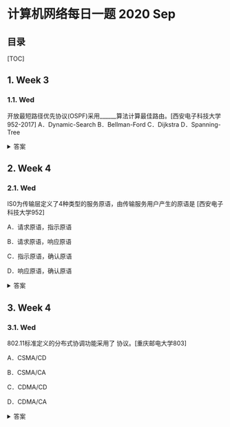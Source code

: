 计算机网络每日一题 2020 Sep
===

目录
---

[TOC]

## 1. Week 3

### 1.1. Wed

开放最短路径优先协议(OSPF)采用______算法计算最佳路由。[西安电子科技大学952-2017]
A．Dynamic-Search
B．Bellman-Ford
C．Dijkstra
D．Spanning-Tree

<details>
<summary>答案</summary>
答案：C<br>
解析：OSPF是一种基于Diikstra算法的链路状态协议，这种协议要求路由器掌握完整的网络拓扑结构，并据此计算出到达目标的最佳路由。该算法的基本思想是：互联网上的每个路由器周期性地向其他路由器广播自己与相邻路由器的连接关系，利用其他路由器的广播信息，互联网上的每个路由器都可以形成一张由点和线连接而成的抽象拓扑结构图；一旦得到了这张图，路由器就可以按照Dijkstra算法计算出以本地路由器为根的SPF树，通过这棵树路由器就可以生成自己的路由表。
</details>

## 2. Week 4

### 2.1. Wed

IS0为传输层定义了4种类型的服务原语，由传输服务用户产生的原语是       [西安电子科技大学952]

A．请求原语，指示原语

B．请求原语，响应原语

C．指示原语，确认原语

D．响应原语，确认原语

<details>
<summary>答案</summary>
答案：B<br>
解析：在OSI参考模型中，4个基本的层间服务原语是请求(Request)、指示(Indication)、响应(Response)和证实(Confirm)。<br>
请求(Request)：呼叫请求建立连接。<br>
指示(Indication)：指示有人请求建立连接。<br>
响应(Response)：被呼叫方用来表示接受/拒绝建立连接请求。<br>
证实(Confirm)：通知呼叫方建立连接请求是否被接受。<br>
传输层产生的原语是请求和响应。
</details>

## 3. Week 4

### 3.1. Wed

802.11标准定义的分布式协调功能采用了         协议。[重庆邮电大学803]

A．CSMA/CD

B．CSMA/CA

C．CDMA/CD

D．CDMA/CA

<details>
<summary>答案</summary>
答案：B<br>
解析：IEEE 802.11标准定义的分布式协调功能采用了载波监听多路访问/冲突避免(CSMA/ CA协议)。在无线网中进行冲突检测是有困难的。例如，两个站由于距离过大或中间障碍物的分隔而检测不到冲突，但是位于它们之间的第三个站可能会检测到冲突，这就是所谓隐蔽终端问题。采用冲突避免的办法可以解决隐蔽终端的问题。
</details>
